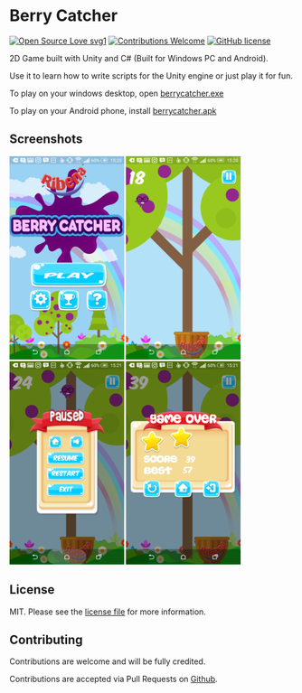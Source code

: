 # Berry Catcher

[![Open Source Love svg1](https://badges.frapsoft.com/os/v1/open-source.svg?v=103)](https://github.com/AdoraNwodo/berry-catcher/)
[![Contributions Welcome](https://img.shields.io/badge/contributions-welcome-orange.svg)](https://github.com/AdoraNwodo/berry-catcher/pulls)
[![GitHub license](https://img.shields.io/badge/license-MIT-green.svg)](https://github.com/AdoraNwodo/berry-catcher/blob/master/LICENSE)

2D Game built with Unity and C# (Built for Windows PC and Android).

Use it to learn how to write scripts for the Unity engine or just play it for fun.

To play on your windows desktop, open [berrycatcher.exe](https://github.com/AdoraNwodo/berry-catcher/blob/master/berrycatcher.exe)

To play on your Android phone, install [berrycatcher.apk](https://github.com/AdoraNwodo/berry-catcher/blob/master/berrycatcher.apk)


## Screenshots
<p>
  <img src="https://github.com/AdoraNwodo/berry-catcher/blob/master/Picture1.png" height="360"/>
  <img src="https://github.com/AdoraNwodo/berry-catcher/blob/master/Picture2.png" height="360"/>
  <img src="https://github.com/AdoraNwodo/berry-catcher/blob/master/Picture3.png" height="360"/>
  <img src="https://github.com/AdoraNwodo/berry-catcher/blob/master/Picture4.png" height="360"/>
</p>

## License

MIT. Please see the [license file](https://github.com/AdoraNwodo/berry-catcher/blob/master/LICENSE) for more information.

## Contributing

Contributions are welcome and will be fully credited.

Contributions are accepted via Pull Requests on [Github](https://github.com/adoranwodo/berry-catcher).
